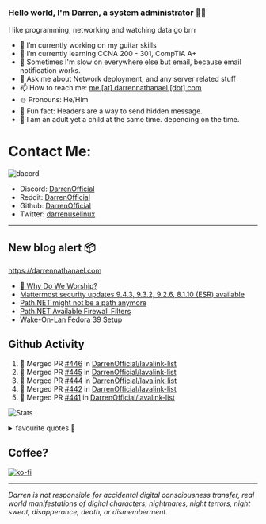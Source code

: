 ### Hello world, I'm Darren, a system administrator 👨‍💻
I like programming, networking and watching data go brrr


- 🔭 I’m currently working on my guitar skills
- 🌴 I’m currently learning CCNA 200 - 301, CompTIA A+ 
- 🚀 Sometimes I'm slow on everywhere else but email, because email notification works.
- 💬 Ask me about Network deployment, and any server related stuff 
- 📫 How to reach me: [me [at] darrennathanael [dot] com](mailto:me@darrennathanael.com) 
- ⛄️ Pronouns: He/Him
- 🍪 Fun fact: Headers are a way to send hidden message.
- 🍻 I am an adult yet a child at the same time. depending on the time.

# Contact Me:

![dacord](https://discord.c99.nl/widget/theme-4/508296903960821771.png)

- Discord: [DarrenOfficial](https://discord.darrennathanael.com)
- Reddit: [DarrenOfficial](https://reddit.com/u/DarrenOfficiallol)
- Github: [DarrenOfficial](https://github.com/DarrenOfficial)
- Twitter: [darrenuselinux](https://twitter.com/darrenuselinux)


---
## New blog alert 📦
https://darrennathanael.com
<!-- BLOG-POST-LIST:START -->
- [🙌 Why Do We Worship?](https://blog.darrennathanael.com/posts/why-do-we-worship/)
- [Mattermost security updates 9.4.3, 9.3.2, 9.2.6, 8.1.10 &lpar;ESR&rpar; available](https://blog.darrennathanael.com/posts/mattermost-security-updates-9-4-3-9-3-2-9-2-6-8-1-10-esr-available/)
- [Path.NET might not be a path anymore](https://blog.darrennathanael.com/posts/path-no-path/)
- [Path.NET Available Firewall Filters](https://blog.darrennathanael.com/posts/path/)
- [Wake-On-Lan Fedora 39 Setup](https://blog.darrennathanael.com/posts/wol-fedora/)
<!-- BLOG-POST-LIST:END -->

## Github Activity
<!--START_SECTION:activity-->
1. 🎉 Merged PR [#446](https://github.com/DarrenOfficial/lavalink-list/pull/446) in [DarrenOfficial/lavalink-list](https://github.com/DarrenOfficial/lavalink-list)
2. 🎉 Merged PR [#445](https://github.com/DarrenOfficial/lavalink-list/pull/445) in [DarrenOfficial/lavalink-list](https://github.com/DarrenOfficial/lavalink-list)
3. 🎉 Merged PR [#444](https://github.com/DarrenOfficial/lavalink-list/pull/444) in [DarrenOfficial/lavalink-list](https://github.com/DarrenOfficial/lavalink-list)
4. 🎉 Merged PR [#442](https://github.com/DarrenOfficial/lavalink-list/pull/442) in [DarrenOfficial/lavalink-list](https://github.com/DarrenOfficial/lavalink-list)
5. 🎉 Merged PR [#441](https://github.com/DarrenOfficial/lavalink-list/pull/441) in [DarrenOfficial/lavalink-list](https://github.com/DarrenOfficial/lavalink-list)
<!--END_SECTION:activity-->


![Stats](https://github-readme-stats.vercel.app/api?username=DarrenOfficial&layout=compact&hide_border=true&hide_title=true&count_private=true&include_all_commits=true&show_icons=true&bg_color=00000000&text_color=c3c6ce&icon_color=4e64f7)


<details>
<summary>favourite quotes 🍻</summary>
<br>
<i>"Always trust what others say or write without ever questioning them. Especially their code."</i> -Albert Einstein
<br><br>
  <i>"If she this easy, then she prolly got a diseasy"</i> -Dr Martin Luther King
  <br><br>
  <i>"If a woman is giving you what you want, it is deception."</i> -Sun Tzu, Art of War
</details>


## Coffee?

[![ko-fi](https://ko-fi.com/img/githubbutton_sm.svg)](https://ko-fi.com/R6R1311CB)

---

_Darren is not responsible for accidental digital consciousness transfer, real world manifestations of digital characters, nightmares, night terrors, night sweat, disapperance, death, or dismemberment._
